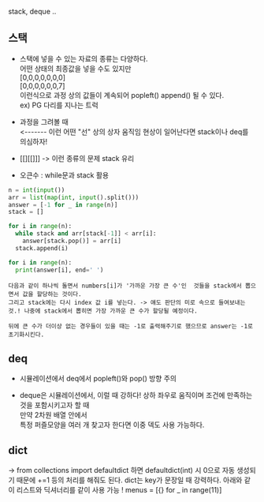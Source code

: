 stack, deque ..


## 스택
- 스택에 넣을 수 있는 자료의 종류는 다양하다.   
어떤 상태의 최종값을 넣을 수도 있지만   
[0,0,0,0,0,0,0]    
[0,0,0,0,0,0,7]    
이런식으로 과정 상의 값들이 계속되어 popleft() append() 될 수 있다.   
ex) PG 다리를 지나는 트럭   

- 과정을 그려볼 때   
<------- 이런 어떤 "선" 상의 상자 움직임 현상이 일어난다면 stack이나 deq를 의심하자!

- [[][[]]] -> 이런 종류의 문제 stack 유리

- 오큰수 : while문과 stack 활용
```python
n = int(input())
arr = list(map(int, input().split()))
answer = [-1 for _ in range(n)]
stack = []

for i in range(n):
  while stack and arr[stack[-1]] < arr[i]: 
    answer[stack.pop()] = arr[i]
  stack.append(i)

for i in range(n):
  print(answer[i], end=' ')
```
```
다음과 같이 하나씩 돌면서 numbers[i]가 '가까운 가장 큰 수'인  것들을 stack에서 뽑으면서 값을 할당하는 것이다.
그리고 stack에는 다시 index 값 i를 넣는다. -> 얘도 판단의 미로 속으로 들여보내는 것.! 나중에 stack에서 뽑히면 가장 가까운 큰 수가 할당될 예정이다.

뒤에 큰 수가 더이상 없는 경우들이 있을 때는 -1로 출력해주기로 했으므로 answer는 -1로 초기화시킨다.
```
## deq
- 시뮬레이션에서 deq에서 popleft()와 pop() 방향 주의

- deque은 시뮬레이션에서, 이럴 때 강하다! 상하 좌우로 움직이며 조건에 만족하는 것을 포함시키고자 할 때    
만약 2차원 배열 안에서    
특정 퍼즐모양을 여러 개 찾고자 한다면 이중 덱도 사용 가능하다.

## dict
-> from collections import defaultdict
하면 defaultdict(int) 시 0으로 자동 생성되기 때문에 +=1 등의 처리를 해줘도 된다.
dict는 key가 문장일 때 강력하다.
아래와 같이 리스트와 딕셔너리를 같이 사용 가능 !
menus = [{} for _ in range(11)]